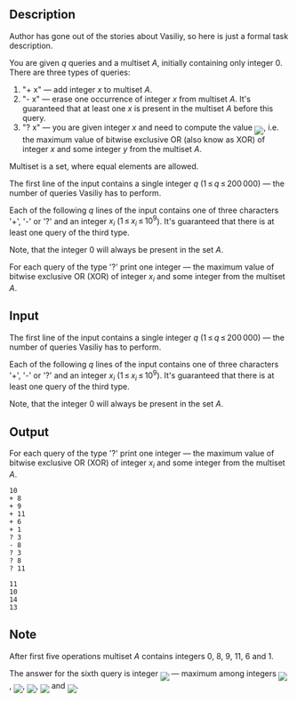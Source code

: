 ## Description

<div><p>Author has gone out of the stories about Vasiliy, so here is just a formal task description.</p><p>You are given <span class="tex-span"><i>q</i></span> queries and a multiset <span class="tex-span"><i>A</i></span>, initially containing only integer <span class="tex-span">0</span>. There are three types of queries:</p><ol> <li> "<span class="tex-font-style-tt">+ x</span>"&nbsp;— add integer <span class="tex-span"><i>x</i></span> to multiset <span class="tex-span"><i>A</i></span>.</li><li> "<span class="tex-font-style-tt">- x</span>"&nbsp;— erase one occurrence of integer <span class="tex-span"><i>x</i></span> from multiset <span class="tex-span"><i>A</i></span>. It's guaranteed that at least one <span class="tex-span"><i>x</i></span> is present in the multiset <span class="tex-span"><i>A</i></span> before this query.</li><li> "<span class="tex-font-style-tt">? x</span>"&nbsp;— you are given integer <span class="tex-span"><i>x</i></span> and need to compute the value <img align="middle" class="tex-formula" src="file://92HexauY.png" style="max-width: 100.0%;max-height: 100.0%;">, i.e. the maximum value of bitwise exclusive OR (also know as XOR) of integer <span class="tex-span"><i>x</i></span> and some integer <span class="tex-span"><i>y</i></span> from the multiset <span class="tex-span"><i>A</i></span>.</li></ol><p>Multiset is a set, where equal elements are allowed.</p></div><div class="input-specification"><p>The first line of the input contains a single integer <span class="tex-span"><i>q</i></span> (<span class="tex-span">1 ≤ <i>q</i> ≤ 200 000</span>)&nbsp;— the number of queries Vasiliy has to perform.</p><p>Each of the following <span class="tex-span"><i>q</i></span> lines of the input contains one of three characters '<span class="tex-font-style-tt">+</span>', '<span class="tex-font-style-tt">-</span>' or '<span class="tex-font-style-tt">?</span>' and an integer <span class="tex-span"><i>x</i><sub class="lower-index"><i>i</i></sub></span> (<span class="tex-span">1 ≤ <i>x</i><sub class="lower-index"><i>i</i></sub> ≤ 10<sup class="upper-index">9</sup></span>). It's guaranteed that there is at least one query of the third type.</p><p>Note, that the integer <span class="tex-span">0</span> will always be present in the set <span class="tex-span"><i>A</i></span>.</p></div><div class="output-specification"><p>For each query of the type '<span class="tex-font-style-tt">?</span>' print one integer&nbsp;— the maximum value of bitwise exclusive OR (XOR) of integer <span class="tex-span"><i>x</i><sub class="lower-index"><i>i</i></sub></span> and some integer from the multiset <span class="tex-span"><i>A</i></span>.</p></div>

## Input

<p>The first line of the input contains a single integer <span class="tex-span"><i>q</i></span> (<span class="tex-span">1 ≤ <i>q</i> ≤ 200 000</span>)&nbsp;— the number of queries Vasiliy has to perform.</p><p>Each of the following <span class="tex-span"><i>q</i></span> lines of the input contains one of three characters '<span class="tex-font-style-tt">+</span>', '<span class="tex-font-style-tt">-</span>' or '<span class="tex-font-style-tt">?</span>' and an integer <span class="tex-span"><i>x</i><sub class="lower-index"><i>i</i></sub></span> (<span class="tex-span">1 ≤ <i>x</i><sub class="lower-index"><i>i</i></sub> ≤ 10<sup class="upper-index">9</sup></span>). It's guaranteed that there is at least one query of the third type.</p><p>Note, that the integer <span class="tex-span">0</span> will always be present in the set <span class="tex-span"><i>A</i></span>.</p>

## Output

<p>For each query of the type '<span class="tex-font-style-tt">?</span>' print one integer&nbsp;— the maximum value of bitwise exclusive OR (XOR) of integer <span class="tex-span"><i>x</i><sub class="lower-index"><i>i</i></sub></span> and some integer from the multiset <span class="tex-span"><i>A</i></span>.</p>





```input1
10
+ 8
+ 9
+ 11
+ 6
+ 1
? 3
- 8
? 3
? 8
? 11

```




```output1
11
10
14
13

```



## Note

<p>After first five operations multiset <span class="tex-span"><i>A</i></span> contains integers <span class="tex-span">0</span>, <span class="tex-span">8</span>, <span class="tex-span">9</span>, <span class="tex-span">11</span>, <span class="tex-span">6</span> and <span class="tex-span">1</span>.</p><p>The answer for the sixth query is integer <img align="middle" class="tex-formula" src="file://28XfBA23.png" style="max-width: 100.0%;max-height: 100.0%;">&nbsp;— maximum among integers <img align="middle" class="tex-formula" src="file://Y6rK2Uhx.png" style="max-width: 100.0%;max-height: 100.0%;">, <img align="middle" class="tex-formula" src="file://GZRVX5r5.png" style="max-width: 100.0%;max-height: 100.0%;">, <img align="middle" class="tex-formula" src="file://EfHoNnpN.png" style="max-width: 100.0%;max-height: 100.0%;">, <img align="middle" class="tex-formula" src="file://Pa0uFXpG.png" style="max-width: 100.0%;max-height: 100.0%;"> and <img align="middle" class="tex-formula" src="file://pCX5pkGr.png" style="max-width: 100.0%;max-height: 100.0%;">.</p>
